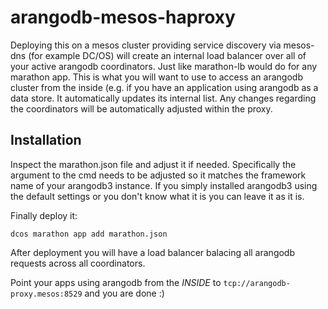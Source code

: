 # arangodb-mesos-haproxy

Deploying this on a mesos cluster providing service discovery via mesos-dns (for example DC/OS) will create an internal load balancer over all of your active arangodb coordinators. Just like marathon-lb would do for any marathon app. This is what you will want to use to access an arangodb cluster from the inside (e.g. if you have an application using arangodb as a data store. It automatically updates its internal list. Any changes regarding the coordinators will be automatically adjusted within the proxy.

## Installation

Inspect the marathon.json file and adjust it if needed. Specifically the argument to the cmd needs to be adjusted so it matches the framework name of your arangodb3 instance. If you simply installed arangodb3 using the default settings or you don't know what it is you can leave it as it is.

Finally deploy it:

    dcos marathon app add marathon.json
    
After deployment you will have a load balancer balacing all arangodb requests across all coordinators.

Point your apps using arangodb from the _INSIDE_ to `tcp://arangodb-proxy.mesos:8529` and you are done :)
